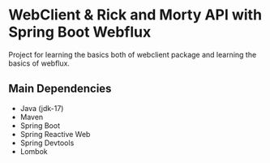 # WebClient & Rick and Morty API with Spring Boot Webflux

Project for learning the basics both of webclient package and learning the basics of webflux.

## Main Dependencies

- Java (jdk-17)
- Maven
- Spring Boot
- Spring Reactive Web
- Spring Devtools
- Lombok

